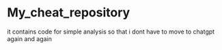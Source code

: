 # My_cheat_repository
it contains code for simple analysis so that i dont have to move to chatgpt again and again
